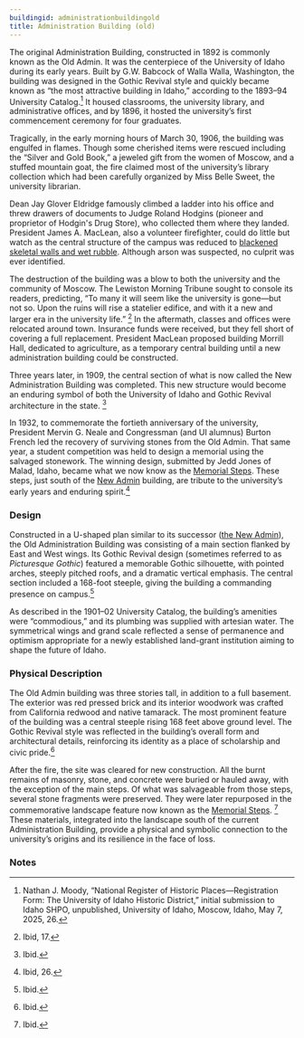 ```yaml
---
buildingid: administrationbuildingold
title: Administration Building (old)
---
```


The original Administration Building, constructed in 1892 is commonly known as the Old Admin. It was the centerpiece of the University of Idaho during its early years. Built by G.W. Babcock of Walla Walla, Washington, the building was designed in the Gothic Revival style and quickly became known as “the most attractive building in Idaho,” according to the 1893–94 University Catalog.[^1] It housed classrooms, the university library, and administrative offices, and by 1896, it hosted the university’s first commencement ceremony for four graduates. 

Tragically, in the early morning hours of March 30, 1906, the building was engulfed in flames. Though some cherished items were rescued including the “Silver and Gold Book,” a jeweled gift from the women of Moscow, and a stuffed mountain goat, the fire claimed most of the university’s library collection which had been carefully organized by Miss Belle Sweet, the university librarian. 

Dean Jay Glover Eldridge famously climbed a ladder into his office and threw drawers of documents to Judge Roland Hodgins (pioneer and proprietor of Hodgin's Drug Store), who collected them where they landed. President James A. MacLean, also a volunteer firefighter, could do little but watch as the central structure of the campus was reduced to [blackened skeletal walls and wet rubble](/digital/campus/items/campus02111.html). Although arson was suspected, no culprit was ever identified. 

The destruction of the building was a blow to both the university and the community of Moscow. The Lewiston Morning Tribune sought to console its readers, predicting, “To many it will seem like the university is gone—but not so. Upon the ruins will rise a statelier edifice, and with it a new and larger era in the university life.” [^2] In the aftermath, classes and offices were relocated around town. Insurance funds were received, but they fell short of covering a full replacement. President MacLean proposed building Morrill Hall, dedicated to agriculture, as a temporary central building until a new administration building could be constructed. 

Three years later, in 1909, the central section of what is now called the New Administration Building was completed. This new structure would become an enduring symbol of both the University of Idaho and Gothic Revival architecture in the state. [^3] 

In 1932, to commemorate the fortieth anniversary of the university, President Mervin G. Neale and Congressman (and UI alumnus) Burton French led the recovery of surviving stones from the Old Admin. That same year, a student competition was held to design a memorial using the salvaged stonework. The winning design, submitted by Jedd Jones of Malad, Idaho, became what we now know as the [Memorial Steps](/digital/campus/items/campus03039.html). These steps, just south of the [New Admin](/digital/campus/buildings/administrationbuildingnew.html) building, are tribute to the university’s early years and enduring spirit.[^4]

### Design

Constructed in a U-shaped plan similar to its successor ([the New Admin](/digital/campus/buildings/administrationbuildingnew.html)), the Old Administration Building was consisting of a main section flanked by East and West wings. Its Gothic Revival design (sometimes referred to as _Picturesque Gothic_) featured a memorable Gothic silhouette, with pointed arches, steeply pitched roofs, and a dramatic vertical emphasis. The central section included a 168-foot steeple, giving the building a commanding presence on campus.[^5] 

As described in the 1901–02 University Catalog, the building’s amenities were “commodious,” and its plumbing was supplied with artesian water. The symmetrical wings and grand scale reflected a sense of permanence and optimism appropriate for a newly established land-grant institution aiming to shape the future of Idaho.

### Physical Description

The Old Admin building was three stories tall, in addition to a full basement. The exterior was red pressed brick and its interior woodwork was crafted from California redwood and native tamarack. The most prominent feature of the building was a central steeple rising 168 feet above ground level. The Gothic Revival style was reflected in the building’s overall form and architectural details, reinforcing its identity as a place of scholarship and civic pride.[^6] 

After the fire, the site was cleared for new construction. All the burnt remains of masonry, stone, and concrete were buried or hauled away, with the exception of the main steps. Of what was salvageable from those steps, several stone fragments were preserved. They were later repurposed in the commemorative landscape feature now known as the [Memorial Steps](/digital/campus/items/campus03039.html). [^7] These materials, integrated into the landscape south of the current Administration Building, provide a physical and symbolic connection to the university’s origins and its resilience in the face of loss.

### Notes 

[^1]: Nathan J. Moody, “National Register of Historic Places—Registration Form: The University of Idaho Historic District,” initial submission to Idaho SHPO, unpublished, University of Idaho, Moscow, Idaho, May 7, 2025, 26. 
[^2]: Ibid, 17. 
[^3]: Ibid. 
[^4]: Ibid, 26. 
[^5]: Ibid. 
[^6]: Ibid. 
[^7]: Ibid. 
